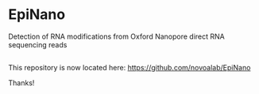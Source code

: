 # EpiNano 

Detection of RNA modifications from Oxford Nanopore direct RNA sequencing reads 

##

This repository is now located here: https://github.com/novoalab/EpiNano

Thanks! 
